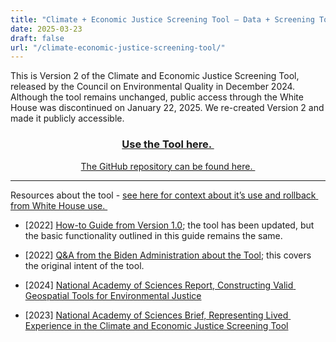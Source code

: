 ```yaml
---
title: "Climate + Economic Justice Screening Tool — Data + Screening Tools"
date: 2025-03-23
draft: false
url: "/climate-economic-justice-screening-tool/"
---
```


<main class="container" id="page" role="main">
<article class="sections" data-page-sections="679307367b950d7dd219b312" id="sections">
<section class="page-section full-bleed-section layout-engine-section background-width--full-bleed section-height--medium content-width--wide horizontal-alignment--center vertical-alignment--middle" data-animation="none" data-controller="SectionWrapperController" data-current-context='{
"video": {
"playbackSpeed": 0.5,
"filter": 1,
"filterStrength": 0,
"zoom": 0,
"videoSourceProvider": "none"
},
"backgroundImageId": null,
"backgroundMediaEffect": null,
"divider": null,
"typeName": "page"
}' data-current-styles='{
"imageOverlayOpacity": 0.15,
"backgroundWidth": "background-width--full-bleed",
"sectionHeight": "section-height--medium",
"horizontalAlignment": "horizontal-alignment--center",
"verticalAlignment": "vertical-alignment--middle",
"contentWidth": "content-width--wide",
"customContentWidth": 50,
"sectionAnimation": "none",
"backgroundMode": "image"
}' data-fluid-engine-section="" data-section-id="6793d85cd006af4b4b1b292c" data-section-theme="" data-test="page-section">
<div class="section-border">
<div class="section-background">
</div>
</div>
<div class="content-wrapper" style="
      
        
      
    ">
<div class="content">
<div data-fluid-engine="true"><div class="fluid-engine fe-6793d85cd006af4b4b1b292b"><div class="fe-block fe-block-5497ff4ec7c64efdb51b"><div class="sqs-block html-block sqs-block-html" data-blend-mode="NORMAL" data-block-type="2" data-border-radii='{"topLeft":{"unit":"px","value":0.0},"topRight":{"unit":"px","value":0.0},"bottomLeft":{"unit":"px","value":0.0},"bottomRight":{"unit":"px","value":0.0}}' id="block-5497ff4ec7c64efdb51b"><div class="sqs-block-content">
<div class="sqs-html-content">
<p class="sqsrte-large" style="white-space:pre-wrap;">This is Version 2 of the Climate and Economic Justice Screening Tool, released by the Council on Environmental Quality in December 2024. Although the tool remains unchanged, public access through the White House was discontinued on January 22, 2025. We re-created Version 2 and made it publicly accessible.</p>
</div>
</div></div></div><div class="fe-block fe-block-304b28b1a8ae57fbf869"><div class="sqs-block html-block sqs-block-html" data-blend-mode="NORMAL" data-block-type="2" data-border-radii='{"topLeft":{"unit":"px","value":0.0},"topRight":{"unit":"px","value":0.0},"bottomLeft":{"unit":"px","value":0.0},"bottomRight":{"unit":"px","value":0.0}}' id="block-304b28b1a8ae57fbf869"><div class="sqs-block-content">
<div class="sqs-html-content">
<h1 style="text-align:center;white-space:pre-wrap;"><a href="https://digitalhistory.github.io/j40-pages/en/#8.08/41.394/-99.83" target="_blank">Use the Tool here. </a></h1>
</div>
</div></div></div><div class="fe-block fe-block-yui_3_17_2_1_1737732999116_7117"><div class="sqs-block html-block sqs-block-html" data-blend-mode="NORMAL" data-block-type="2" data-border-radii='{"topLeft":{"unit":"px","value":0.0},"topRight":{"unit":"px","value":0.0},"bottomLeft":{"unit":"px","value":0.0},"bottomRight":{"unit":"px","value":0.0}}' id="block-yui_3_17_2_1_1737732999116_7117"><div class="sqs-block-content">
<div class="sqs-html-content">
<p class="" style="text-align:center;white-space:pre-wrap;"><a href="https://github.com/Public-Environmental-Data-Partners/cejst-2" target="_blank">The GitHub repository can be found here. </a></p>
</div>
</div></div></div><div class="fe-block fe-block-yui_3_17_2_1_1738156955147_2937"><div class="sqs-block horizontalrule-block sqs-block-horizontalrule" data-block-type="47" id="block-yui_3_17_2_1_1738156955147_2937"><div class="sqs-block-content"><hr/></div></div></div><div class="fe-block fe-block-9a6f13d6e175fd6a2465"><div class="sqs-block html-block sqs-block-html" data-blend-mode="NORMAL" data-block-type="2" data-border-radii='{"topLeft":{"unit":"px","value":0.0},"topRight":{"unit":"px","value":0.0},"bottomLeft":{"unit":"px","value":0.0},"bottomRight":{"unit":"px","value":0.0}}' id="block-9a6f13d6e175fd6a2465"><div class="sqs-block-content">
<div class="sqs-html-content">
<p class="sqsrte-large" style="white-space:pre-wrap;">Resources about the tool - <a href="https://eelp.law.harvard.edu/tracker/ceqs-climate-economic-justice-screening-tool-removed/" target="_blank">see here for context about it’s use and rollback from White House use. </a></p><ul data-rte-list="default"><li><p class="" style="white-space:pre-wrap;">[2022] <a href="https://web.archive.org/web/20250114135919/https://static-data-screeningtool.geoplatform.gov/data-versions/1.0/data/score/downloadable/Using-the-CEJST-Tutorial.pdf" target="_blank">How-to Guide from Version 1.0</a>; the tool has been updated, but the basic functionality outlined in this guide remains the same.</p></li><li><p class="" style="white-space:pre-wrap;">[2022] <a href="https://bidenwhitehouse.archives.gov/wp-content/uploads/2022/02/CEQ-CEJST-QandA.pdf" target="_blank">Q&amp;A from the Biden Administration about the Tool</a>; this covers the original intent of the tool.</p></li><li><p class="" style="white-space:pre-wrap;">[2024] <a href="https://nap.nationalacademies.org/catalog/27317/constructing-valid-geospatial-tools-for-environmental-justice" target="_blank">National Academy of Sciences Report, Constructing Valid Geospatial Tools for Environmental Justice</a></p></li><li><p class="" style="white-space:pre-wrap;">[2023] <a href="https://nap.nationalacademies.org/catalog/27158/representing-lived-experience-in-the-climate-and-economic-justice-screening-tool" target="_blank">National Academy of Sciences Brief, Representing Lived Experience in the Climate and Economic Justice Screening Tool</a></p></li></ul>
</div>
</div></div></div></div></div>
</div>
</div>
</section>
</article>
</main>